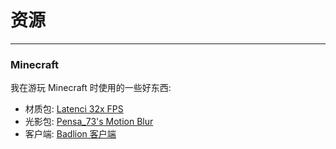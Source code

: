 # 资源
---
### Minecraft
我在游玩 Minecraft 时使用的一些好东西:
- 材质包: [Latenci 32x FPS](https://share.weiyun.com/5hkYW68)
- 光影包: [Pensa_73's Motion Blur](https://share.weiyun.com/5IiDgHl)
- 客户端: [Badlion 客户端](https://www.badlion.net/download/client/latest)